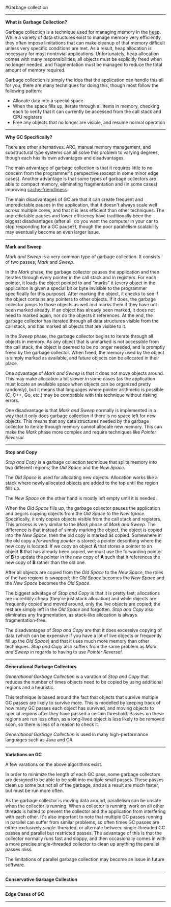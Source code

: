 #Garbage collection

---

**What is Garbage Collection?**

Garbage collection is a technique used for managing memory in the [heap](../Memory/stacksandheaps.md). While a variety of data structures exist to manage memory very efficiently, they often impose limitations that can make cleanup of that memory difficult unless very specific conditions are met. As a result, heap allocation is necessary for most nontrivial applications. Unfortunately, heap allocation comes with many responsibilities; all objects must be explicitly freed when no longer needed, and fragmentation must be managed to reduce the total amount of memory required.

Garbage collection is simply the idea that the application can handle this all for you; there are many techniques for doing this, though most follow the following pattern:
* Allocate data into a special space
* When the space fills up, iterate through all items in memory, checking each to verify that it can currently be accessed from the call stack and CPU registers
* Free any objects that no longer are visible, and resume normal operation

---

**Why GC Specifically?**

There are other alternatives. ARC, manual memory management, and substructural type systems can all solve this problem to varying degrees, though each has its own advantages and disadvantages.

The main advantage of garbage collection is that it requires little to no concern from the programmer's perspective (except in some minor edge cases). Another advantage is that some types of garbage collectors are able to compact memory, eliminating fragmentation and (in some cases) improving [cache-friendliness](../Memory/caches.md).

The main disadvantages of GC are that it can create frequent and unpredictable pauses in the application, that it doesn't always scale well across multiple cores, and that it is less efficient than other techniques. The unpredictable pauses and lower efficiency have traditionally been the biggest disadvantages (after all, do you want the computer in your car to stop responding for a GC pause?), though the poor parallelism scalability may eventually become an even larger issue.

---

**Mark and Sweep**

*Mark and Sweep* is a very common type of garbage collection. It consists of two passes; *Mark* and *Sweep*.

In the *Mark* phase, the garbage collector pauses the application and then iterates through every pointer in the call stack and in registers. For each pointer, it loads the object pointed to and "marks" it (every object in the applicaiton is given a special bit or byte invisible to the programmer specifically for this purpose). After marking the object, it checks to see if the object contains any pointers to other objects. If it does, the garbage collector jumps to those objects as well and marks them if they have not been marked already. If an object has already been marked, it does not need to marked again, nor do the objects it references. At the end, the garbage collector has iterated through all data structures visible from the call stack, and has marked all objects that are visible to it.

In the *Sweep* phase, the garbage collector begins to iterate through all objects in memory. As any object that is unmarked is not accessible from the call stack, the object is deemed to be no longer needed, and is promptly freed by the garbage collector. When freed, the memory used by the object is simply marked as available, and future objects can be allocated in their place.

One advantage of *Mark and Sweep* is that it does not move objects around. This may make allocation a bit slower in some cases (as the application must locate an available space when objects can be organized pretty randomly), but it means that languages where pointer arithmetic is possible (C, C++, Go, etc.) may be compatible with this technique without risking errors.

One disadvantage is that *Mark and Sweep* normally is implemented in a way that it only does garbage collection if there is no space left for new objects. This means that any data structures needed by the garbage collector to iterate through memory cannot allocate new memory. This can make the *Mark* phase more complex and require techniques like *Pointer Reversal*.

---

**Stop and Copy**

*Stop and Copy* is a garbage collection technique that splits memory into two different regions; the *Old Space* and the *New Space*.

The *Old Space* is used for allocating new objects. Allocation works like a stack where newly allocated objects are added to the top until the region fills up.

The *New Space* on the other hand is mostly left empty until it is needed.

When the *Old Space* fills up, the garbage collector pauses the application and begins copying objects from the *Old Space* to the *New Space*. Specifically, it only copies objects visible from the call stack and registers. This process is very similar to the *Mark phase* of *Mark and Sweep*. The difference is that instead of simply marking the object, the object is copied into the *New Space*, then the old copy is marked as copied. Somewhere in the old copy a *forwarding pointer* is stored; a pointer describing where the new copy is located. If we copy an object **A** that stores a pointer to an object **B** that has already been copied, we must use the forwarding pointer of **B** to update the pointer in the new copy of **A** such that it references the new copy of **B** rather than the old one.

After all objects are copied from the *Old Space* to the *New Space*, the roles of the two regions is swapped; the *Old Space* becomes the *New Space* and the *New Space* becomes the *Old Space*.

The biggest advatage of *Stop and Copy* is that it is pretty fast; allocations are incredibly cheap (they're just stack allocation) and while objects are frequently copied and moved around, only the live objects are copied; the rest are simply left in the *Old Space* and forgotten. *Stop and Copy* also eliminates any fragmentation, as stack-like allocation is always fragmentation-free.

The disadvantages of *Stop and Copy* are that it does excessive copying of data (which can be expensive if you have a lot of live objects or frequently fill up the *Old Space*) and that it uses much more memory than other techniques. *Stop and Copy* also suffers from the same problem as *Mark and Sweep* in regards to having to use *Pointer Reversal*.

---

**Generational Garbage Collectors**

*Generational Garbage Collection* is a varation of *Stop and Copy* that reduces the number of times objects need to be copied by using additional regions and a heuristic.

This technique is based around the fact that objects that survive multiple GC passes are likely to survive more. This is modelled by keeping track of how many GC passes each object has survived, and moving objects to special regions after they have passed a certain threshold. Passes on these regions are run less often, as a long-lived object is less likely to be removed soon, so there is less of a reason to check it.

*Generational Garbage Collection* is used in many high-performance languages such as Java and C#.

---

**Variations on GC**

A few varations on the above algorithms exist.

In order to minimize the length of each GC pass, some garbage collectors are designed to be able to be split into multiple small passes. These passes clean up some but not all of the garbage, and as a result are much faster, but must be run more often.

As the garbage collector is moving data around, parallelism can be unsafe when the collector is running. When a collector is running, work on all other threads is halted to prevent the collector and the application from interfering with each other. It's also important to note that multiple GC passes running in parallel can suffer from similar problems, so often times GC passes are either exclusively single-threaded, or alternate between single-threaded GC passes and parallel but restricted passes. The advantage of this is that the collector normally runs fast and sloppy, and then occasionally comes in with a more precise single-threaded collector to clean up anything the parallel passes miss.

The limitations of parallel garbage collection may become an issue in future software.

---

**Conservative Garbage Collection**

---

**Edge Cases of GC**

---

